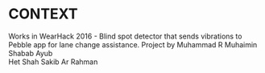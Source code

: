 # CONTEXT 
Works in WearHack 2016 - Blind spot detector that sends vibrations to Pebble app for lane change assistance.
Project by 
Muhammad R Muhaimin
Shabab Ayub   
Het Shah 
Sakib Ar Rahman 
